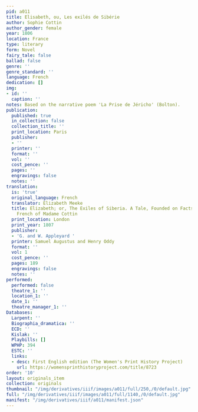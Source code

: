 ```yaml
---
pid: a011
title: Elisabeth, ou, Les exilés de Sibérie
author: Sophie Cottin
author_gender: female
year: 1806
location: France
type: literary
form: Novel
fairy_tale: false
ballad: false
genre: ''
genre_standard: ''
language: French
dedication: []
img:
- id: ''
  caption: ''
notes: Based on the narrative poem 'La Prise de Jéricho' (Bolton).
publication:
  published: true
  in_collection: false
  collection_title: ''
  print_location: Paris
  publisher:
  - ''
  printer: ''
  format: ''
  vol: ''
  cost_pence: ''
  pages: ''
  engravings: false
  notes: ''
translation:
  is: 'true'
  original_language: French
  translator: Elizabeth Meeke
  title: Elizabeth; or, The Exiles of Siberia. A Tale, Founded on Facts. From the
    French of Madame Cottin
  print_location: London
  print_year: 1807
  publisher:
  - 'G. and W. Appleyard '
  printer: Samuel Augustus and Henry Oddy
  format: ''
  vol: 1
  cost_pence: ''
  pages: 189
  engravings: false
  notes: ''
performed:
  performed: false
  theatre_1: ''
  location_1: ''
  date_1: ''
  theatre_manager_1: ''
Databases:
  Larpent: ''
  Biographia_dramatica: ''
  ECD: ''
  Kislak: ''
  Playbills: []
  WPHP: 394
  ESTC: ''
  links:
  - desc: First English edition (The Women's Print History Project)
    url: https://womensprinthistoryproject.com/title/8723
order: '10'
layout: originals_item
collection: originals
thumbnail: "/img/derivatives/iiif/images/a011/full/250,/0/default.jpg"
full: "/img/derivatives/iiif/images/a011/full/1140,/0/default.jpg"
manifest: "/img/derivatives/iiif/a011/manifest.json"
---
```

